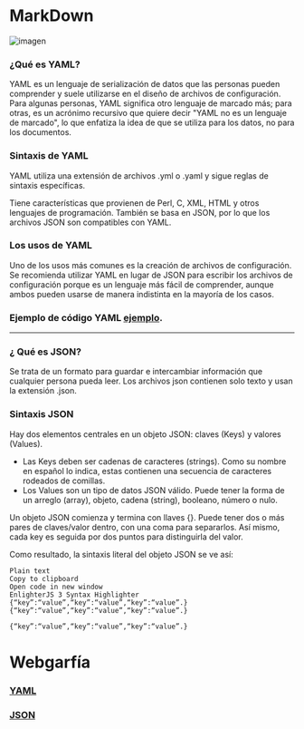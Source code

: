 # MarkDown

![imagen](https://www.shutterstock.com/image-illustration/coding-programming-developing-typing-script-600nw-2258898245.jpg)

### ¿Qué es YAML?
YAML es un lenguaje de serialización de datos que las personas pueden comprender y suele utilizarse en el diseño de archivos de configuración. Para algunas personas, YAML significa otro lenguaje de marcado más; para otras, es un acrónimo recursivo que quiere decir "YAML no es un lenguaje de marcado", lo que enfatiza la idea de que se utiliza para los datos, no para los documentos.

### Sintaxis de YAML

YAML utiliza una extensión de archivos .yml o .yaml y sigue reglas de sintaxis específicas. 

Tiene características que provienen de Perl, C, XML, HTML y otros lenguajes de programación. También se basa en JSON, por lo que los archivos JSON son compatibles con YAML.

### Los usos de YAML

Uno de los usos más comunes es la creación de archivos de configuración. Se recomienda utilizar YAML en lugar de JSON para escribir los archivos de configuración porque es un lenguaje más fácil de comprender, aunque ambos pueden usarse de manera indistinta en la mayoría de los casos.

### Ejemplo de código YAML [ejemplo](https://docs.unity3d.com/es/2018.4/Manual/YAMLSceneExample.html).

----------------------------------------------------------------------------------------------------------------------------------------------------------------------------------------------------------------

### ¿ Qué es JSON?

Se trata de un formato para guardar e intercambiar información que cualquier persona pueda leer. Los archivos json contienen solo texto y usan la extensión .json.

### Sintaxis JSON

Hay dos elementos centrales en un objeto JSON: claves (Keys) y valores (Values).

* Las Keys deben ser cadenas de caracteres (strings). Como su nombre en español lo indica, estas contienen una secuencia de caracteres rodeados de comillas.
* Los Values son un tipo de datos JSON válido. Puede tener la forma de un arreglo (array), objeto, cadena (string), booleano, número o nulo.


Un objeto JSON comienza y termina con llaves {}. Puede tener dos o más pares de claves/valor dentro, con una coma para separarlos. Así mismo, cada key es seguida por dos puntos para distinguirla del valor.

Como resultado, la sintaxis literal del objeto JSON se ve así:

    Plain text
    Copy to clipboard
    Open code in new window
    EnlighterJS 3 Syntax Highlighter
    {“key”:“value”,“key”:“value”,“key”:“value”.}
    {“key”:“value”,“key”:“value”,“key”:“value”.}

    {“key”:“value”,“key”:“value”,“key”:“value”.}

# Webgarfía

### [YAML](https://docs.unity3d.com/es/2018.4/Manual/YAMLSceneExample.html)
### [JSON](https://www.hostinger.es/tutoriales/que-es-json)

